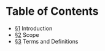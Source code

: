 # Table of Contents

- [§1](Introduction.md) Introduction
- [§2](Scope.md) Scope
- [§3](TermsAndDefinitions.md) Terms and Definitions

